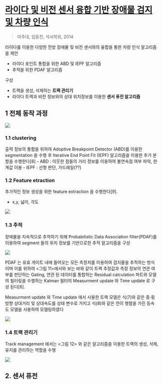 # [라이다 및 비전 센서 융합 기반 장애물 검지 및 차량 인식](http://dcoll.ajou.ac.kr:9080/dcollection/public_resource/pdf/000000017793_20190108134401.pdf)

> 아주대, 임동진, 석사학위, 2014 

라이다를 이용한 다양한 전방 장애물 및 비전 센서와의 융합을 통한 차량 인식 알고리즘을 제안
- 라이다 포인트 통합을 위한 ABD 및 IEPF 알고리즘
- 추적을 위한 PDAF 알고리즘

구성 
- 트랙을 생성, 삭제하는 **트랙 관리기**
- 라이다 트랙과 비전 정보와의 상대 위치정보를 이용한 **센서 퓨전 알고리즘**


## 1 전체 동작 과정 

![](https://i.imgur.com/1fVZ5Qr.png)

### 1.1 clustering

 출력 정보의 통합을 위하여 Adoptive Breakpoint Detector (ABD)를 이용한 segmentation 을 수행 후 Iterative End Point Fit (IEPF) 알고리즘을 이용한 추가 분할을 수행한다[8]
    - ABD : 이웃한 점들의 거리 정보를 이용하여 불연속점 여부 파악, 한계값 이용 
    - IEPF : 선형 판단, 가드레일(??)

### 1.2 Feature etraction 

추가적인 정보 생성을 위한 feature extraction 을 수행한다[9].
- x,y, 넓이, 각도  
    
![](https://i.imgur.com/HjLbUpV.png)

### 1.3 추적 

장애물을 지속적으로 추적하기 위해 Probabilistic Data Association filter(PDAF)를 이용하여 segment 들의 위치 정보를 기반으로한 추적 알고리즘을 구성

![](https://i.imgur.com/fWnRpMt.png)


PDAF 는 유효 게이트 내에 들어오는 모든 측정치를 이용하여 검지물을 추적하는 방식이며 이를 위하여 <그림 11>에서와 보는 바와
같이 트랙 추정값과 측정 정보의 연관 여부를 판단하는 Gating, 연관
된 데이터를 통합하는 Residual calculation 파트와 모델의 필터링을
수행하는 Kalman 필터의 Measurment update 와 Time update 로 구성
된다[6]. 

Measurment update 와 Time update 에서 사용한 트랙 모델은 식(7)와 같은 종·횡방향 상대거리 및 상대속도를 상태 변수로 가지고 식(8)와
같은 전이 행렬을 가진 등속도 모델을 사용하여 모델링하였다

![](https://i.imgur.com/579RqcT.png)



### 1.4 트랙 관리기 

Track management 에서는 <그림 12> 와 같은 알고리즘을 이용한 트랙의 생성, 삭제, 유지를 관리하는 역할을 수행

![](https://i.imgur.com/9DKOY1S.png)

## 2. 센서 퓨전 


